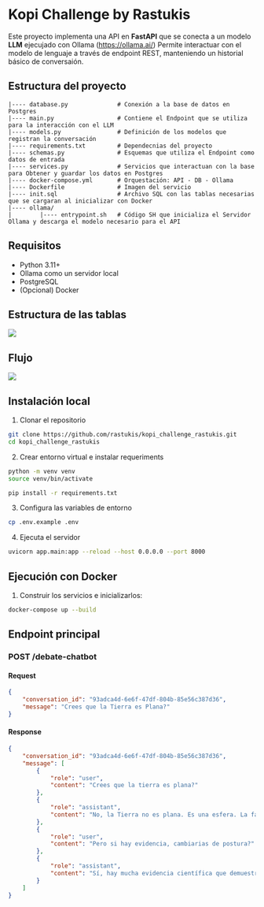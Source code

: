 # Kopi Challenge by Rastukis

Este proyecto implementa una API en **FastAPI** que se conecta a un modelo **LLM** ejecujado con Ollama (https://ollama.ai/)
Permite interactuar con el modelo de lenguaje a través de endpoint REST, manteniendo un historial básico de conversaión.

## Estructura del proyecto
```
|---- database.py              # Conexión a la base de datos en Postgres
|---- main.py                  # Contiene el Endpoint que se utiliza para la interacción con el LLM
|---- models.py                # Definición de los modelos que registran la conversación
|---- requirements.txt         # Dependecnias del proyecto
|---- schemas.py               # Esquemas que utiliza el Endpoint como datos de entrada
|---- services.py              # Servicios que interactuan con la base para Obtener y guardar los datos en Postgres
|---- docker-compose.yml       # Orquestación: API - DB - Ollama
|---- Dockerfile               # Imagen del servicio
|---- init.sql                 # Archivo SQL con las tablas necesarias que se cargaran al inicializar con Docker
|---- ollama/
|        |---- entrypoint.sh   # Código SH que inicializa el Servidor Ollama y descarga el modelo necesario para el API 
```

## Requisitos
- Python 3.11+
- Ollama como un servidor local
- PostgreSQL
- (Opcional) Docker

## Estructura de las tablas
![](/Users/rastukis/Downloads/reto_kavak.drawio.png)

## Flujo 
![](/Users/rastukis/Downloads/reto_kavak.drawio(1).png)

## Instalación local
1. Clonar el repositorio
```bash
git clone https://github.com/rastukis/kopi_challenge_rastukis.git
cd kopi_challenge_rastukis
```
2. Crear entorno virtual e instalar requeriments
```bash
python -m venv venv
source venv/bin/activate

pip install -r requirements.txt
```

3. Configura las variables de entorno
```bash
cp .env.example .env 
```
4. Ejecuta el servidor 
```bash
uvicorn app.main:app --reload --host 0.0.0.0 --port 8000 
```

## Ejecución con Docker
1. Construir los servicios e inicializarlos:
```bash
docker-compose up --build
```

## Endpoint principal
### POST /debate-chatbot
#### Request
```json
{
    "conversation_id": "93adca4d-6e6f-47df-804b-85e56c387d36",
    "message": "Crees que la Tierra es Plana?"
}
```

#### Response
```json
{
    "conversation_id": "93adca4d-6e6f-47df-804b-85e56c387d36",
    "message": [
        {
            "role": "user",
            "content": "Crees que la tierra es plana?"
        },
        {
            "role": "assistant",
            "content": "No, la Tierra no es plana. Es una esfera. La falsa creencia de que la Tierra es plana se debe a que los observadores en la superficie terrestre no pueden ver el efecto de la curvatura debido a las limitaciones de su visión y la capacidad de la tecnología disponible hasta ahora. Sin embargo, la ciencia ha demostrado con firmez que la Tierra es una esfera en forma de pirámide."
        },
        {
            "role": "user",
            "content": "Pero si hay evidencia, cambiarias de postura?"
        },
        {
            "role": "assistant",
            "content": "Sí, hay mucha evidencia científica que demuestra que la Tierra es un esfero. Algunos ejemplos incluyen:\n\n1. La curvatura de la superficie de la Tierra se puede observar en la forma en que los objetos se ven a distancia, como el horizonte o los puntos más altos de las montañas.\n2. Las mareas son causadas por la curvatura de la Tierra y la gravedad. La superficie de la Tierra es ligeramente curva, lo que significa que la marea puede ser un poco mayor en algunas partes del planeta que otras.\n3. Las órbitas de los planetas son elípticas, no circulares. Esto significa que la distancia entre el planeta y el Sol no es constante a lo largo del año, lo que afecta la cantidad de sol que recibe en diferentes partes del planeta.\n4. Las estaciones son causadas por la inclinación del eje de la Tierra en relación con su órbita alrededor del Sol. La inclinación del eje de la Tierra es de aproximadamente 23.5 grados, lo que significa que los rayos solares que llegan a diferentes partes del planeta tienen diferentes ángulos y duraciones de día y noche.\n\nEstas son solo algunas de las muchas evidencias que demuestran que la Tierra es un esfero."
        }
    ]
}
```

